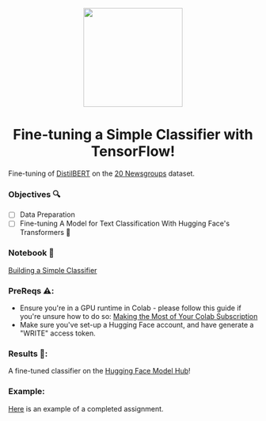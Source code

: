 <p align = "center" draggable=”false” ><img src="https://user-images.githubusercontent.com/37101144/161836199-fdb0219d-0361-4988-bf26-48b0fad160a3.png" 
     width="200px"
     height="auto"/>
</p>

# <h1 align="center" id="heading">Fine-tuning a Simple Classifier with TensorFlow!</h1>

Fine-tuning of [DistilBERT](https://arxiv.org/pdf/1910.01108.pdf) on the [20 Newsgroups](http://qwone.com/~jason/20Newsgroups/) dataset.

### Objectives 🔍

- [ ] Data Preparation
- [ ] Fine-tuning A Model for Text Classification With Hugging Face's Transformers 🤗 

### Notebook 📓

[Building a Simple Classifier](https://colab.research.google.com/drive/15aT-Z6pitXZbMhw7DG_j9Lx4l9TtE5nt?usp=sharing)

### PreReqs ⚠️:

- Ensure you're in a GPU runtime in Colab - please follow this guide if you're unsure how to do so: [Making the Most of Your Colab Subscription](https://colab.research.google.com/notebooks/pro.ipynb)
- Make sure you've set-up a Hugging Face account, and have generate a "WRITE" access token. 

### Results 💯:

A fine-tuned classifier on the [Hugging Face Model Hub](https://huggingface.co/PanoEvJ/Bert-Classifier-News-Articles)!

### Example:

[Here](https://huggingface.co/FourthBrainGenAI/distilbert_classifier_newsgroups) is an example of a completed assignment.
